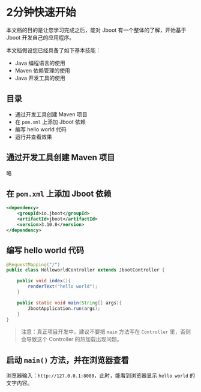 # 2分钟快速开始

本文档的目的是让您学习完成之后，能对 Jboot 有一个整体的了解，开始基于 Jboot 开发自己的应用程序。

本文档假设您已经具备了如下基本技能：

- Java 编程语言的使用
- Maven 依赖管理的使用
- Java 开发工具的使用

## 目录

- 通过开发工具创建 Maven 项目
- 在 `pom.xml` 上添加 Jboot 依赖
- 编写 hello world 代码
- 运行并查看效果



## 通过开发工具创建 Maven 项目

   略


## 在 `pom.xml` 上添加 Jboot 依赖

```xml
<dependency>
    <groupId>io.jboot</groupId>
    <artifactId>jboot</artifactId>
    <version>3.10.8</version>
</dependency>
```

## 编写 hello world 代码


```java
@RequestMapping("/")
public class HelloworldController extends JbootController {

    public void index(){
        renderText("hello world");
    }

    public static void main(String[] args){
        JbootApplication.run(args);
    }
}
```
> 注意：真正项目开发中，建议不要把 `main` 方法写在 `Controller` 里，否则会导致这个 Controller 的热加载出现问题。

## 启动 `main()` 方法，并在浏览器查看

浏览器输入：`http://127.0.0.1:8080`，此时，能看到浏览器显示 `hello world` 的文字内容。




